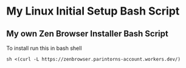 # My Linux Initial Setup Bash Script
## My own Zen Browser Installer Bash Script
To install run this in bash shell

`sh <(curl -L https://zenbrowser.parintorns-account.workers.dev/)`